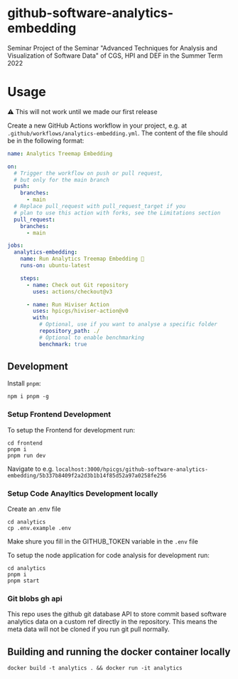 # github-software-analytics-embedding
Seminar Project of the Seminar "Advanced Techniques for Analysis and Visualization of Software Data" of CGS, HPI and DEF in the Summer Term 2022

# Usage
⚠ This will not work until we made our first release

Create a new GitHub Actions workflow in your project, e.g. at `.github/workflows/analytics-embedding.yml`. The content of the file should be in the following format:
```yaml
name: Analytics Treemap Embedding

on:
  # Trigger the workflow on push or pull request,
  # but only for the main branch
  push:
    branches:
      - main
  # Replace pull_request with pull_request_target if you
  # plan to use this action with forks, see the Limitations section
  pull_request:
    branches:
      - main

jobs:
  analytics-embedding:
    name: Run Analytics Treemap Embedding 🔎
    runs-on: ubuntu-latest

    steps:
      - name: Check out Git repository
        uses: actions/checkout@v3

      - name: Run Hiviser Action
        uses: hpicgs/hiviser-action@v0
        with:
          # Optional, use if you want to analyse a specific folder
          repository_path: ./
          # Optional to enable benchmarking
          benchmark: true
```

## Development

Install `pnpm`:

```
npm i pnpm -g
```

### Setup Frontend Development
To setup the Frontend for development run:

```
cd frontend
pnpm i
pnpm run dev
```

Navigate to e.g. `localhost:3000/hpicgs/github-software-analytics-embedding/5b337b8409f2a2d3b1b14f85d52a97a0258fe256`
### Setup Code Anayltics Development locally
Create an .env file
```
cd analytics
cp .env.example .env
```
Make shure you fill in the GITHUB_TOKEN variable in the `.env` file

To setup the node application for code analysis for development run:
```
cd analytics
pnpm i
pnpm start
```

### Git blobs gh api
This repo uses the github git database API to store commit based software analytics data on a custom ref directly in the repository. This means the meta data will not be cloned if you run git pull normally.

## Building and running the docker container locally
```
docker build -t analytics . && docker run -it analytics
```

